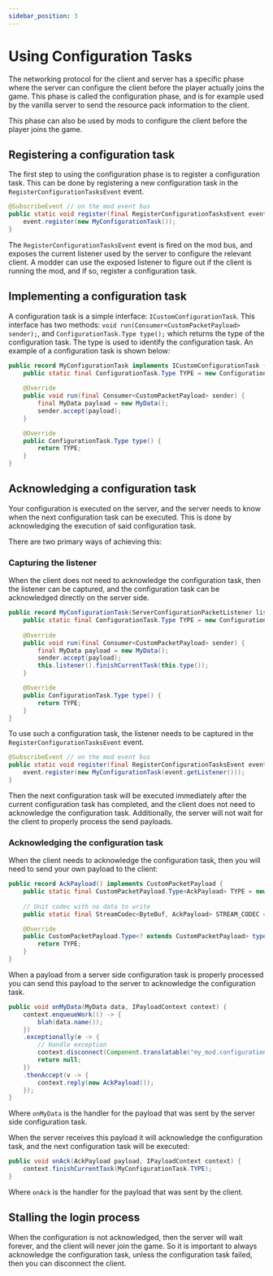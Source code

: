 ```yaml
---
sidebar_position: 3
---
```

# Using Configuration Tasks

The networking protocol for the client and server has a specific phase where the server can configure the client before the player actually joins the game. This phase is called the configuration phase, and is for example used by the vanilla server to send the resource pack information to the client.

This phase can also be used by mods to configure the client before the player joins the game.

## Registering a configuration task

The first step to using the configuration phase is to register a configuration task. This can be done by registering a new configuration task in the `RegisterConfigurationTasksEvent` event.

```java
@SubscribeEvent // on the mod event bus
public static void register(final RegisterConfigurationTasksEvent event) {
    event.register(new MyConfigurationTask());
}
```

The `RegisterConfigurationTasksEvent` event is fired on the mod bus, and exposes the current listener used by the server to configure the relevant client. A modder can use the exposed listener to figure out if the client is running the mod, and if so, register a configuration task.

## Implementing a configuration task

A configuration task is a simple interface: `ICustomConfigurationTask`. This interface has two methods: `void run(Consumer<CustomPacketPayload> sender);`, and `ConfigurationTask.Type type();` which returns the type of the configuration task. The type is used to identify the configuration task. An example of a configuration task is shown below:

```java
public record MyConfigurationTask implements ICustomConfigurationTask {
    public static final ConfigurationTask.Type TYPE = new ConfigurationTask.Type(ResourceLocation.fromNamespaceAndPath("mymod", "my_task"));
    
    @Override
    public void run(final Consumer<CustomPacketPayload> sender) {
        final MyData payload = new MyData();
        sender.accept(payload);
    }

    @Override
    public ConfigurationTask.Type type() {
        return TYPE;
    }
}
```

## Acknowledging a configuration task

Your configuration is executed on the server, and the server needs to know when the next configuration task can be executed. This is done by acknowledging the execution of said configuration task.

There are two primary ways of achieving this:

### Capturing the listener

When the client does not need to acknowledge the configuration task, then the listener can be captured, and the configuration task can be acknowledged directly on the server side.

```java
public record MyConfigurationTask(ServerConfigurationPacketListener listener) implements ICustomConfigurationTask {
    public static final ConfigurationTask.Type TYPE = new ConfigurationTask.Type(ResourceLocation.fromNamespaceAndPath("mymod", "my_task"));
    
    @Override
    public void run(final Consumer<CustomPacketPayload> sender) {
        final MyData payload = new MyData();
        sender.accept(payload);
        this.listener().finishCurrentTask(this.type());
    }

    @Override
    public ConfigurationTask.Type type() {
        return TYPE;
    }
}
```

To use such a configuration task, the listener needs to be captured in the `RegisterConfigurationTasksEvent` event.

```java
@SubscribeEvent // on the mod event bus
public static void register(final RegisterConfigurationTasksEvent event) {
    event.register(new MyConfigurationTask(event.getListener()));
}
```

Then the next configuration task will be executed immediately after the current configuration task has completed, and the client does not need to acknowledge the configuration task. Additionally, the server will not wait for the client to properly process the send payloads.

### Acknowledging the configuration task

When the client needs to acknowledge the configuration task, then you will need to send your own payload to the client:

```java
public record AckPayload() implements CustomPacketPayload {
    public static final CustomPacketPayload.Type<AckPayload> TYPE = new CustomPacketPayload.Type<>(ResourceLocation.fromNamespaceAndPath("mymod", "ack"));
    
    // Unit codec with no data to write
    public static final StreamCodec<ByteBuf, AckPayload> STREAM_CODEC = StreamCodec.unit(new AckPayload());

    @Override
    public CustomPacketPayload.Type<? extends CustomPacketPayload> type() {
        return TYPE;
    }
}
```

When a payload from a server side configuration task is properly processed you can send this payload to the server to acknowledge the configuration task.

```java
public void onMyData(MyData data, IPayloadContext context) {
    context.enqueueWork(() -> {
        blah(data.name());
    })
    .exceptionally(e -> {
        // Handle exception
        context.disconnect(Component.translatable("my_mod.configuration.failed", e.getMessage()));
        return null;
    })
    .thenAccept(v -> {
        context.reply(new AckPayload());
    });     
}
```

Where `onMyData` is the handler for the payload that was sent by the server side configuration task.

When the server receives this payload it will acknowledge the configuration task, and the next configuration task will be executed:

```java
public void onAck(AckPayload payload, IPayloadContext context) {
    context.finishCurrentTask(MyConfigurationTask.TYPE);
}
```

Where `onAck` is the handler for the payload that was sent by the client.

## Stalling the login process

When the configuration is not acknowledged, then the server will wait forever, and the client will never join the game. So it is important to always acknowledge the configuration task, unless the configuration task failed, then you can disconnect the client.
